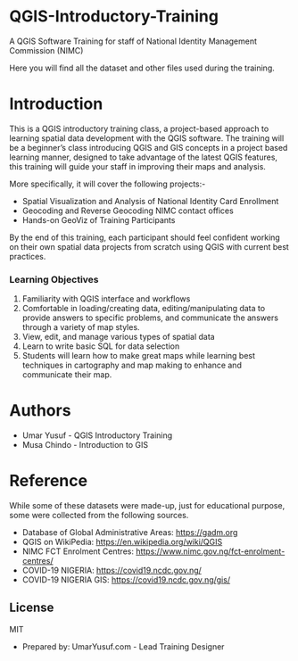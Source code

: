 # QGIS-Introductory-Training
A QGIS Software Training for staff of National Identity Management Commission (NIMC)

Here you will find all the dataset and other files used during the training.


# Introduction
This is a QGIS introductory training class, a project-based approach to learning spatial data development with the QGIS software. The training will be a beginner’s class introducing QGIS and GIS concepts in a project based learning manner, designed to take advantage of the latest QGIS features, this training will guide your staff in improving their maps and analysis.

More specifically, it will cover the following projects:-
  - Spatial Visualization and Analysis of National Identity Card Enrollment
  - Geocoding and Reverse Geocoding NIMC contact offices
  - Hands-on GeoViz of Training Participants

By the end of this training, each participant should feel confident working on their own spatial data projects from scratch using QGIS with current best practices.


### Learning Objectives
1)	Familiarity with QGIS interface and workflows
2)	Comfortable in loading/creating data, editing/manipulating data to provide answers to specific problems, and communicate the answers through a variety of map styles.
3)	View, edit, and manage various types of spatial data
4)	Learn to write basic SQL for data selection
5)	Students will learn how to make great maps while learning best techniques in cartography and map making to enhance and communicate their map.


# Authors
  - Umar Yusuf - QGIS Introductory Training
  - Musa Chindo - Introduction to GIS
  

# Reference
While some of these datasets were made-up, just for educational purpose, some were collected from the following sources.
  - Database of Global Administrative Areas: https://gadm.org
  - QGIS on WikiPedia: https://en.wikipedia.org/wiki/QGIS
  - NIMC FCT Enrolment Centres: https://www.nimc.gov.ng/fct-enrolment-centres/
  - COVID-19 NIGERIA: https://covid19.ncdc.gov.ng/
  - COVID-19 NIGERIA GIS: https://covid19.ncdc.gov.ng/gis/


License
----

MIT

  - Prepared by: UmarYusuf.com - Lead Training Designer
